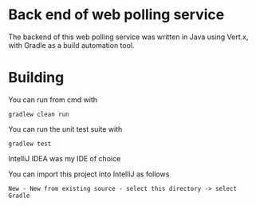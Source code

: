 # Back end of web polling service

The backend of this web polling service was written in Java using Vert.x, with Gradle as a build automation tool.

# Building

You can run from cmd with

```
gradlew clean run
```

You can run the unit test suite with

```
gradlew test
```

IntelliJ IDEA was my IDE of choice

You can import this project into IntelliJ as follows

```
New - New from existing source - select this directory -> select Gradle
```
